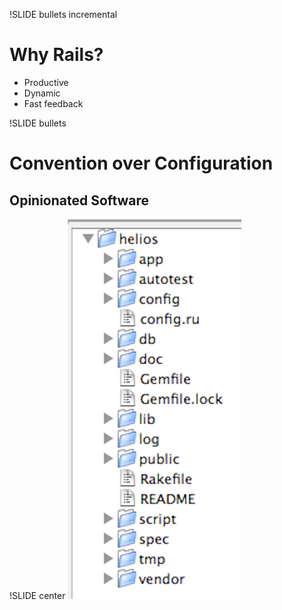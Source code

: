 !SLIDE bullets incremental

# Why Rails?

* Productive
* Dynamic
* Fast feedback

!SLIDE bullets
# Convention over Configuration
## Opinionated Software

!SLIDE center
![rails_struct](rails_struct.png)


